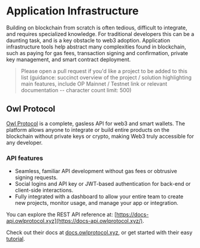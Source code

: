 # Application Infrastructure

Building on blockchain from scratch is often tedious, difficult to integrate, and requires specialized knowledge. For traditional developers this can be a daunting task, and is a key obstacle to web3 adoption. Application infrastructure tools help abstract many complexities found in blockchain, such as paying for gas fees, transaction signing and confirmation, private key management, and smart contract deployment.

> Please open a pull request if you'd like a project to be added to this list (guidance: succinct overview of the project / solution highlighting main features, include OP Mainnet / Testnet link or relevant documentation -- character count limit: 500)
> 

## Owl Protocol

[Owl Protocol](https://owlprotocol.xyz) is a complete, gasless API for web3 and smart wallets. The platform allows anyone to integrate or build entire products on the blockchain without private keys or crypto, making Web3 truly accessible for any developer.

### API features

- Seamless, familiar API development without gas fees or obtrusive signing requests.
- Social logins and API key or JWT-based authentication for back-end or client-side interactions.
- Fully integrated with a dashboard to allow your entire team to create new projects, monitor usage, and manage your app or integration.

You can explore the REST API reference at: [https://docs-api.owlprotocol.xyz](https://docs-api.owlprotocol.xyz/).

Check out their docs at [docs.owlprotocol.xyz](https://docs.owlprotocol.xyz), or get started with their easy [tutorial](https://docs.owlprotocol.xyz/quickstart).